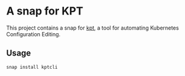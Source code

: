 # A snap for KPT

This project contains a snap for [kpt](https://github.com/GoogleContainerTools/kpt), a tool for automating Kubernetes Configuration Editing.

## Usage

```console
snap install kptcli
```

